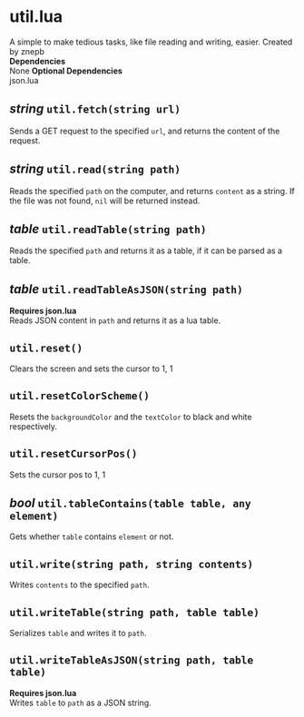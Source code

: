
# util.lua
A simple to make tedious tasks, like file reading and writing, easier.
Created by znepb  
**Dependencies**  
None
**Optional Dependencies**  
json.lua

## *string* `util.fetch(string url)`
Sends a GET request to the specified `url`, and returns the content of the request.
## *string* `util.read(string path)`
Reads the specified `path` on the computer, and returns `content` as a string. If the file was not found, `nil` will be returned instead.
## *table* `util.readTable(string path)`
Reads the specified `path` and returns it as a table, if it can be parsed as a table.
## *table* `util.readTableAsJSON(string path)`
**Requires json.lua**  
Reads JSON content in `path` and returns it as a lua table.
## `util.reset()`
Clears the screen and sets the cursor to 1, 1
## `util.resetColorScheme()`
Resets the `backgroundColor` and the `textColor` to black and white respectively.
## `util.resetCursorPos()`
Sets the cursor pos to 1, 1
## *bool* `util.tableContains(table table, any element)`
Gets whether `table` contains `element` or not.
## `util.write(string path, string contents)`
Writes `contents` to the specified `path`.
## `util.writeTable(string path, table table)`
Serializes `table` and writes it to `path`.
## `util.writeTableAsJSON(string path, table table)`
**Requires json.lua**  
Writes `table` to `path` as a JSON string.
